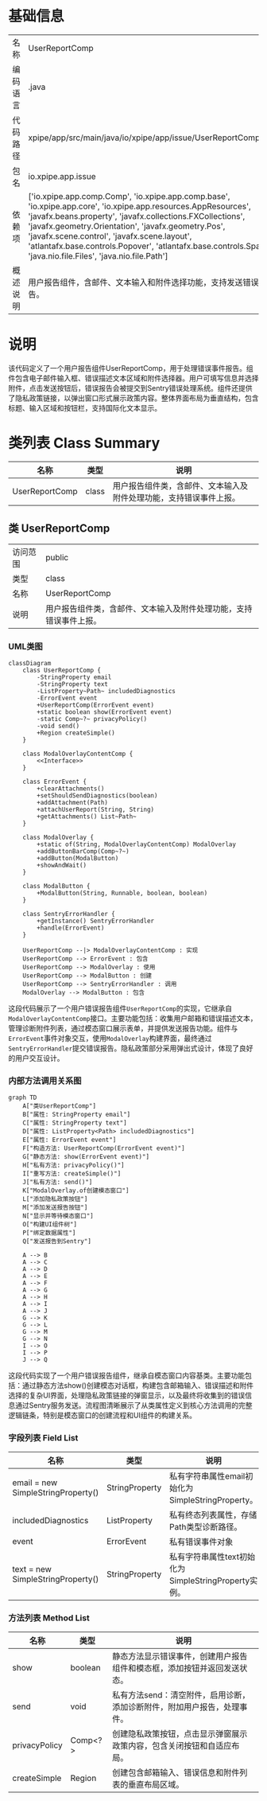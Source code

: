 # 基础信息

|      |      |
|------|------|
| 名称 | UserReportComp |
| 编码语言 | .java |
| 代码路径 | xpipe/app/src/main/java/io/xpipe/app/issue/UserReportComp.java |
| 包名 | io.xpipe.app.issue |
| 依赖项 | ['io.xpipe.app.comp.Comp', 'io.xpipe.app.comp.base', 'io.xpipe.app.core', 'io.xpipe.app.resources.AppResources', 'javafx.beans.property', 'javafx.collections.FXCollections', 'javafx.geometry.Orientation', 'javafx.geometry.Pos', 'javafx.scene.control', 'javafx.scene.layout', 'atlantafx.base.controls.Popover', 'atlantafx.base.controls.Spacer', 'java.nio.file.Files', 'java.nio.file.Path'] |
| 概述说明 | 用户报告组件，含邮件、文本输入和附件选择功能，支持发送错误报告。 |

# 说明

该代码定义了一个用户报告组件UserReportComp，用于处理错误事件报告。组件包含电子邮件输入框、错误描述文本区域和附件选择器。用户可填写信息并选择附件，点击发送按钮后，错误报告会被提交到Sentry错误处理系统。组件还提供了隐私政策链接，以弹出窗口形式展示政策内容。整体界面布局为垂直结构，包含标题、输入区域和按钮栏，支持国际化文本显示。

# 类列表 Class Summary

| 名称   | 类型  | 说明 |
|-------|------|-------------|
| UserReportComp | class | 用户报告组件类，含邮件、文本输入及附件处理功能，支持错误事件上报。 |



## 类 UserReportComp

|      |      |
|------|------|
| 访问范围 | public |
| 类型 | class |
| 名称 | UserReportComp |
| 说明 | 用户报告组件类，含邮件、文本输入及附件处理功能，支持错误事件上报。 |


### UML类图

```mermaid
classDiagram
    class UserReportComp {
        -StringProperty email
        -StringProperty text
        -ListProperty~Path~ includedDiagnostics
        -ErrorEvent event
        +UserReportComp(ErrorEvent event)
        +static boolean show(ErrorEvent event)
        -static Comp~?~ privacyPolicy()
        -void send()
        +Region createSimple()
    }

    class ModalOverlayContentComp {
        <<Interface>>
    }

    class ErrorEvent {
        +clearAttachments()
        +setShouldSendDiagnostics(boolean)
        +addAttachment(Path)
        +attachUserReport(String, String)
        +getAttachments() List~Path~
    }

    class ModalOverlay {
        +static of(String, ModalOverlayContentComp) ModalOverlay
        +addButtonBarComp(Comp~?~)
        +addButton(ModalButton)
        +showAndWait()
    }

    class ModalButton {
        +ModalButton(String, Runnable, boolean, boolean)
    }

    class SentryErrorHandler {
        +getInstance() SentryErrorHandler
        +handle(ErrorEvent)
    }

    UserReportComp --|> ModalOverlayContentComp : 实现
    UserReportComp --> ErrorEvent : 包含
    UserReportComp --> ModalOverlay : 使用
    UserReportComp --> ModalButton : 创建
    UserReportComp --> SentryErrorHandler : 调用
    ModalOverlay --> ModalButton : 包含
```

这段代码展示了一个用户错误报告组件`UserReportComp`的实现，它继承自`ModalOverlayContentComp`接口。主要功能包括：收集用户邮箱和错误描述文本，管理诊断附件列表，通过模态窗口展示表单，并提供发送报告功能。组件与`ErrorEvent`事件对象交互，使用`ModalOverlay`构建界面，最终通过`SentryErrorHandler`提交错误报告。隐私政策部分采用弹出式设计，体现了良好的用户交互设计。


### 内部方法调用关系图

```mermaid
graph TD
    A["类UserReportComp"]
    B["属性: StringProperty email"]
    C["属性: StringProperty text"]
    D["属性: ListProperty<Path> includedDiagnostics"]
    E["属性: ErrorEvent event"]
    F["构造方法: UserReportComp(ErrorEvent event)"]
    G["静态方法: show(ErrorEvent event)"]
    H["私有方法: privacyPolicy()"]
    I["重写方法: createSimple()"]
    J["私有方法: send()"]
    K["ModalOverlay.of创建模态窗口"]
    L["添加隐私政策按钮"]
    M["添加发送报告按钮"]
    N["显示并等待模态窗口"]
    O["构建UI组件树"]
    P["绑定数据属性"]
    Q["发送报告到Sentry"]

    A --> B
    A --> C
    A --> D
    A --> E
    A --> F
    A --> G
    A --> H
    A --> I
    A --> J
    G --> K
    G --> L
    G --> M
    G --> N
    I --> O
    I --> P
    J --> Q
```

这段代码实现了一个用户错误报告组件，继承自模态窗口内容基类。主要功能包括：通过静态方法show()创建模态对话框，构建包含邮箱输入、错误描述和附件选择的复杂UI界面，处理隐私政策链接的弹窗显示，以及最终将收集到的错误信息通过Sentry服务发送。流程图清晰展示了从类属性定义到核心方法调用的完整逻辑链条，特别是模态窗口的创建流程和UI组件的构建关系。

### 字段列表 Field List

| 名称  | 类型  | 说明 |
|-------|-------|------|
| email = new SimpleStringProperty() | StringProperty | 私有字符串属性email初始化为SimpleStringProperty。 |
| includedDiagnostics | ListProperty<Path> | 私有终态列表属性，存储Path类型诊断路径。 |
| event | ErrorEvent | 私有错误事件对象 |
| text = new SimpleStringProperty() | StringProperty | 私有字符串属性text初始化为SimpleStringProperty实例。 |

### 方法列表 Method List

| 名称  | 类型  | 说明 |
|-------|-------|------|
| show | boolean | 静态方法显示错误事件，创建用户报告组件和模态框，添加按钮并返回发送状态。 |
| send | void | 私有方法send：清空附件，启用诊断，添加诊断附件，附加用户报告，处理事件。 |
| privacyPolicy | Comp<?> | 创建隐私政策按钮，点击显示弹窗展示政策内容，包含关闭按钮和自适应布局。 |
| createSimple | Region | 创建包含邮箱输入、错误信息和附件列表的垂直布局区域。 |




